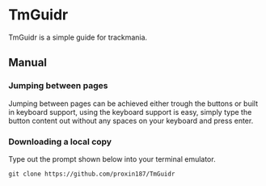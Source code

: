 # TmGuidr
TmGuidr is a simple guide for trackmania.

## Manual

### Jumping between pages
Jumping between pages can be achieved either trough the buttons or built in keyboard support,
using the keyboard support is easy, simply type the button content out without any spaces on
your keyboard and press enter.

### Downloading a local copy
Type out the prompt shown below into your terminal emulator.
```
git clone https://github.com/proxin187/TmGuidr
```


